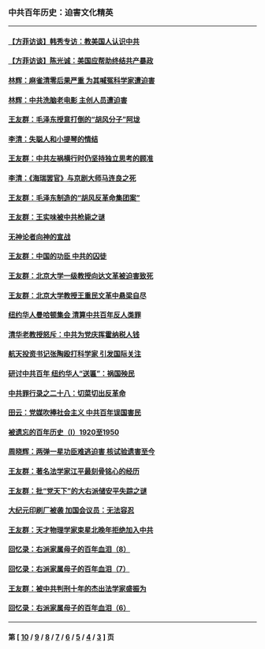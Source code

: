 ### 中共百年历史：迫害文化精英
---
#### [【方菲访谈】韩秀专访：教美国人认识中共](../../pages/nf1176111/n13821310.md?11220430) 
#### [【方菲访谈】陈光诚：美国应帮助终结共产暴政](../../pages/nf1176111/n13759521.md?11220430) 
#### [林辉：麻雀清零后果严重 为其喊冤科学家遭迫害](../../pages/nf1176111/n13746900.md?11220430) 
#### [林辉：中共洗脑老电影 主创人员遭迫害](../../pages/nf1176111/n13699437.md?11220430) 
#### [王友群：毛泽东授意打倒的“胡风分子”阿垅](../../pages/nf1176111/n13592541.md?11220430) 
#### [李清：失聪人和小提琴的情结](../../pages/nf1176111/n13459280.md?11220430) 
#### [王友群：中共左祸横行时仍坚持独立思考的顾准](../../pages/nf1176111/n13444722.md?11220430) 
#### [李清：《海瑞罢官》与京剧大师马连良之死](../../pages/nf1176111/n13412316.md?11220430) 
#### [王友群：毛泽东制造的“胡风反革命集团案”](../../pages/nf1176111/n13324909.md?11220430) 
#### [王友群：王实味被中共枪毙之谜](../../pages/nf1176111/n13307502.md?11220430) 
#### [无神论者向神的宣战](../../pages/nf1176111/n13281535.md?11220430) 
#### [王友群：中国的功臣 中共的囚徒](../../pages/nf1176111/n13291790.md?11220430) 
#### [王友群：北京大学一级教授向达文革被迫害致死](../../pages/nf1176111/n13150966.md?11220430) 
#### [王友群：北京大学教授王重民文革中悬梁自尽](../../pages/nf1176111/n13084645.md?11220430) 
#### [纽约华人曼哈顿集会 清算中共百年反人类罪](../../pages/nf1176111/n13084157.md?11220430) 
#### [清华老教授怒斥：中共为党庆挥霍纳税人钱](../../pages/nf1176111/n13071430.md?11220430) 
#### [航天投资书记张陶殴打科学家 引发国际关注](../../pages/nf1176111/n13069132.md?11220430) 
#### [研讨中共百年 纽约华人“送匾”：祸国殃民](../../pages/nf1176111/n13057367.md?11220430) 
#### [中共罪行录之二十八：切菜切出反革命](../../pages/nf1176111/n13030600.md?11220430) 
#### [田云：党媒吹捧社会主义 中共百年误国害民](../../pages/nf1176111/n13006682.md?11220430) 
#### [被遗忘的百年历史（I）1920至1950](../../pages/nf1176111/n12986411.md?11220430) 
#### [周晓辉：两弹一星功臣难逃迫害 核试验遗害至今](../../pages/nf1176111/n12974997.md?11220430) 
#### [王友群：著名法学家江平最刻骨铭心的经历](../../pages/nf1176111/n12970787.md?11220430) 
#### [王友群：批“党天下”的大右派储安平失踪之谜](../../pages/nf1176111/n12954229.md?11220430) 
#### [大纪元印刷厂被袭 加国会议员：无法容忍](../../pages/nf1176111/n12883028.md?11220430) 
#### [王友群：天才物理学家束星北晚年拒绝加入中共](../../pages/nf1176111/n12792913.md?11220430) 
#### [回忆录：右派家属母子的百年血泪（8）](../../pages/nf1176111/n12706196.md?11220430) 
#### [回忆录：右派家属母子的百年血泪（7）](../../pages/nf1176111/n12706191.md?11220430) 
#### [王友群：被中共判刑十年的杰出法学家盛振为](../../pages/nf1176111/n12706141.md?11220430) 
#### [回忆录：右派家属母子的百年血泪（6）](../../pages/nf1176111/n12698863.md?11220430) 

---
#### 第 [ [10](./10.md?11220430) / [9](./9.md?11220430) / [8](./8.md?11220430) / [7](./7.md?11220430) / [6](./6.md?11220430) / [5](./5.md?11220430) / [4](./4.md?11220430) / [3](./3.md?11220430) ] 页

